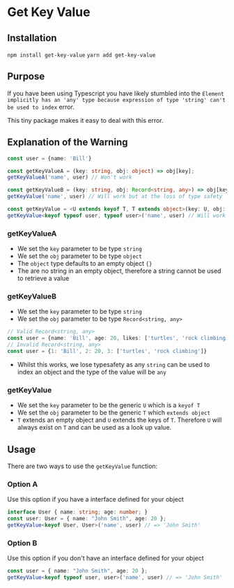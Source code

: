 # Get Key Value

## Installation

`npm install get-key-value`
`yarn add get-key-value`

## Purpose

If you have been using Typescript you have likely stumbled into the `Element implicitly has an 'any' type because expression of type 'string' can't be used to index` error.

This tiny package makes it easy to deal with this error.

## Explanation of the Warning

```typescript
const user = {name: 'Bill'}

const getKeyValueA = (key: string, obj: object) => obj[key];
getKeyValueA('name', user) // Won't work

const getKeyValueB = (key: string, obj: Record<string, any>) => obj[key]
getKeyValue('name', user) // Will work but at the loss of type safety

const getKeyValue = <U extends keyof T, T extends object>(key: U, obj: T) => obj[key];
getKeyValue<keyof typeof user, typeof user>('name', user) // Will work with type safety
```

### getKeyValueA

- We set the `key` parameter to be type `string`
- We set the `obj` parameter to be type `object`
- The `object` type defaults to an empty object `{}` 
- The are no string in an empty object, therefore a string cannot be used to retrieve a value

### getKeyValueB

- We set the `key` parameter to be type `string`
- We set the `obj` parameter to be type `Record<string, any>`

```typescript
// Valid Record<string, any>
const user = {name: 'Bill', age: 20, likes: ['turtles', 'rock climbing']}
// Invalid Record<string, any>
const user = {1: 'Bill', 2: 20, 3: ['turtles', 'rock climbing']}
```

- Whilst this works, we lose typesafety as any `string` can be used to index an object and the type of the value will be `any`

### getKeyValue

- We set the `key` parameter to be the generic `U` which is a `keyof T`
- We set the `obj` parameter to be the generic `T` which `extends object`
- `T` extends an empty object and `U` extends the keys of `T`. Therefore `U` will always exist on `T` and can be used as a look up value.

## Usage

There are two ways to use the `getKeyValue` function:

### Option A

Use this option if you have a interface defined for your object

```typescript
interface User { name: string; age: number; }
const user: User = { name: "John Smith", age: 20 };
getKeyValue<keyof User, User>('name', user) // => 'John Smith'
```

### Option B

Use this option if you don't have an interface defined for your object

```typescript
const user = { name: "John Smith", age: 20 };
getKeyValue<keyof typeof user, user>('name', user) // => 'John Smith'
```
